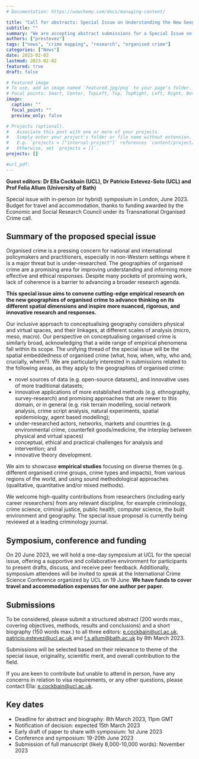 ```yaml
---
# Documentation: https://wowchemy.com/docs/managing-content/

title: "Call for abstracts: Special Issue on Understanding the New Geographies of Organised Crime"
subtitle: ""
summary: "We are accepting abstract submissions for a Special Issue on Understanding the New Geographies of Organised Crime. Selected abstracts will be presented at a symposium that will be held in London in June 2023 and subsequently published in a top-ranked journal."
authors: ["prestevez"]
tags: ["news", "crime mapping", "research", "organised crime"]
categories: ["News"]
date: 2023-02-02
lastmod: 2023-02-02
featured: true
draft: false

# Featured image
# To use, add an image named `featured.jpg/png` to your page's folder.
# Focal points: Smart, Center, TopLeft, Top, TopRight, Left, Right, BottomLeft, Bottom, BottomRight.
image:
  caption: ""
  focal_point: ""
  preview_only: false

# Projects (optional).
#   Associate this post with one or more of your projects.
#   Simply enter your project's folder or file name without extension.
#   E.g. `projects = ["internal-project"]` references `content/project/deep-learning/index.md`.
#   Otherwise, set `projects = []`.
projects: []

#url_pdf: 
---
```


**Guest editors: Dr Ella Cockbain (UCL), Dr Patricio Estevez-Soto (UCL) and Prof Felia Allum (University of Bath)**

Special issue with in-person (or hybrid) symposium in London, June 2023. Budget for travel and accommodation, thanks to funding awarded by the Economic and Social Research Council under its Transnational Organised Crime call.

## Summary of the proposed special issue

Organised crime is a pressing concern for national and international policymakers and practitioners, especially in non-Western settings where it is a major threat but is under-researched. The geographies of organised crime are a promising area for improving understanding and informing more effective and ethical responses. Despite many pockets of promising work, lack of coherence is a barrier to advancing a broader research agenda. 

**This special issue aims to convene cutting-edge empirical research on the new geographies of organised crime to advance thinking on its different spatial dimensions and inspire more nuanced, rigorous, and innovative research and responses.** 

Our inclusive approach to conceptualising geography considers physical and virtual spaces, and their linkages, at different scales of analysis (micro, meso, macro). Our perspective on conceptualising organised crime is similarly broad, acknowledging that a wide range of empirical phenomena fall within its scope. The unifying thread of the special issue will be the spatial embeddedness of organised crime (what, how, when, why, who and, crucially, where?). We are particularly interested in submissions related to the following areas, as they apply to the geographies of organised crime:

- novel sources of data (e.g. open-source datasets), and innovative uses of more traditional datasets;
- innovative applications of more established methods (e.g. ethnography, survey-research) and promising approaches that are newer to this domain, or in general (e.g. risk terrain modelling, social network analysis, crime script analysis, natural experiments, spatial epidemiology, agent based modelling);
- under-researched actors, networks, markets and countries (e.g. environmental crime, counterfeit goods/medicine, the interplay between physical and virtual spaces)
- conceptual, ethical and practical challenges for analysis and intervention; and
- innovative theory development.

We aim to showcase **empirical studies** focusing on diverse themes (e.g. different organised crime groups, crime types and impacts), from various regions of the world, and using sound methodological approaches (qualitative, quantitative and/or mixed methods). 

We welcome high-quality contributions from researchers (including early career researchers) from any relevant discipline, for example criminology, crime science, criminal justice, public health, computer science, the built environment and geography. The special issue proposal is currently being reviewed at a leading criminology journal.

## Symposium, conference and funding

On 20 June 2023, we will hold a one-day symposium at UCL for the special issue, offering a supportive and collaborative environment for participants to present drafts, discuss, and receive peer feedback. Additionally, symposium attendees will be invited to speak at the International Crime Science Conference organized by UCL on 19 June. **We have funds to cover travel and accommodation expenses for one author per paper.**

## Submissions

To be considered, please submit a structured abstract (200 words max., covering objectives, methods, results and conclusions) and a short biography (150 words max.) to all three editors: [e.cockbain@ucl.ac.uk](mailto:e.cockbain@ucl.ac.uk), [patricio.estevez@ucl.ac.uk](mailto:patricio.estevez@ucl.ac.uk) and [f.s.allum@bath.ac.uk](mailto:f.s.allum@bath.ac.uk) by 8th March 2023. 

Submissions will be selected based on their relevance to theme of the special issue, originality, scientific merit, and overall contribution to the field. 

If you are keen to contribute but unable to attend in person, have any concerns in relation to visa requirements, or any other questions, please contact Ella: [e.cockbain@ucl.ac.uk](mailto:e.cockbain@ucl.ac.uk).

## Key dates 

- Deadline for abstract and biography: 8th March 2023, 11pm GMT
- Notification of decision: expected 15th March 2023
- Early draft of paper to share with symposium: 1st June 2023
- Conference and symposium: 19-20th June 2023
- Submission of full manuscript (likely 8,000-10,000 words): November 2023